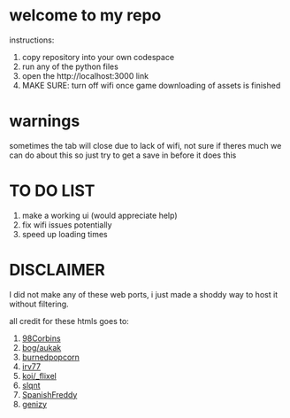 
# welcome to my repo
instructions:
1. copy repository into your own codespace 
2. run any of the python files
3. open the http://localhost:3000 link
4. MAKE SURE: turn off wifi once game downloading of assets is finished
# warnings
sometimes the tab will close due to lack of wifi, not sure if theres much we can do about this so just try to get a save in before it does this

# TO DO LIST
1. make a working ui (would appreciate help)
2. fix wifi issues potentially
3. speed up loading times

# DISCLAIMER
I did not make any of these web ports, i just made a shoddy way to host it without filtering. 

all credit for these htmls goes to:
1. [98Corbins](https://98cornbin.netlify.app/)
2. [bog/aukak](https://github.com/aukak)
3. [burnedpopcorn](https://github.com/burnedpopcorn)
4. [irv77](https://github.com/irv77)
5. [koi/_flixel](https://oldgrounds.xyz/)
6. [slqnt](https://github.com/slqntdevss)
7. [SpanishFreddy](https://github.com/spanishfreddy)
8. [genizy](https://github.com/genizy)
